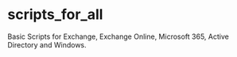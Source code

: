 # scripts_for_all
Basic Scripts for Exchange, Exchange Online, Microsoft 365, Active Directory and Windows.
